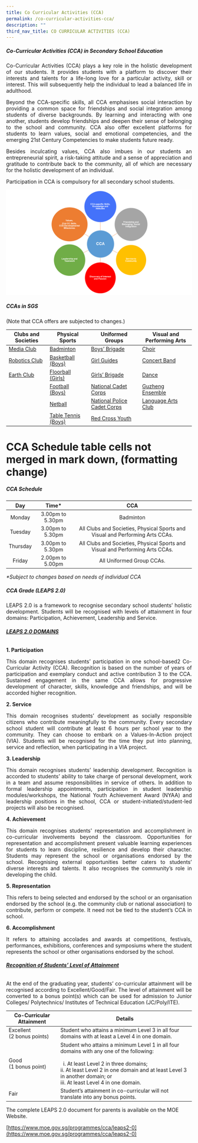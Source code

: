 ```yaml
---
title: Co Curricular Activities (CCA)
permalink: /co-curricular-activities-cca/
description: ""
third_nav_title: CO CURRICULAR ACTIVITIES (CCA)
---
```

##### **Co-Curricular Activities (CCA) in Secondary School Education**

<p style="text-align: justify;"> Co-Curricular Activities (CCA) plays a key role in the holistic development of our students. It provides students with a platform to discover their interests and talents for a life-long love for a particular activity, skill or interest. This will subsequently help the individual to lead a balanced life in adulthood. </p>

<p style="text-align: justify;"> Beyond the CCA-specific skills, all CCA emphasises social interaction by providing a common space for friendships and social integration among students of diverse backgrounds. By learning and interacting with one another, students develop friendships and deepen their sense of belonging to the school and community. CCA also offer excellent platforms for students to learn values, social and emotional competencies, and the emerging 21st Century Competencies to make students future ready. </p>

<p style="text-align: justify;"> Besides inculcating values, CCA also imbues in our students an entrepreneurial spirit, a risk-taking attitude and a sense of appreciation and gratitude to contribute back to the community, all of which are necessary for the holistic development of an individual. </p>

<p style="text-align: justify;"> Participation in CCA is compulsory for all secondary school students. </p>

![](/images/Presentation1-1024x576.png)

##### **CCAs in SGS**

(Note that CCA offers are subjected to changes.)

<table>
<thead>
  <tr>
    <th>Clubs and Societies</th>
    <th>Physical Sports</th>
    <th>Uniformed Groups</th>
    <th>Visual and Performing Arts</th>
  </tr>
</thead>
<tbody>
  <tr>
    <td><a href="/student-development/CO-CURRICULAR-ACTIVITIES-CCA/sgs-media-studio/">Media Club</a></td>
    <td><a href="/student-development/CO-CURRICULAR-ACTIVITIES-CCA/badminton/">Badminton</a></td>
    <td><a href="https://www.sgs.edu.sg/co-curricular-activities/uniformed-groups/boys-brigade/">Boys’ Brigade</a></td>
    <td><a href="https://www.sgs.edu.sg/co-curricular-activities/performing-arts/choral-ensemble/">Choir</a></td>
  </tr>
  <tr>
    <td><a href="https://www.sgs.edu.sg/clubs-and-societies/robotics-club/">Robotics Club</a></td>
    <td><a href="https://www.sgs.edu.sg/co-curricular-activities/cca/basketball/">Basketball (Boys)</a></td>
    <td><a href="https://www.sgs.edu.sg/co-curricular-activities/uniformed-groups/girl-guides/">Girl Guides</a></td>
    <td><a href="https://www.sgs.edu.sg/co-curricular-activities/performing-arts/concert-band/">Concert Band</a></td>
  </tr>
  <tr>
    <td><a href="https://www.sgs.edu.sg/earth-club/">Earth Club</a></td>
    <td><a href="https://www.sgs.edu.sg/co-curricular-activities/cca/floorball/">Floorball (Girls)</a></td>
    <td><a href="https://www.sgs.edu.sg/co-curricular-activities/uniformed-groups/girls-brigade/">Girls’ Brigade</a></td>
    <td><a href="https://www.sgs.edu.sg/co-curricular-activities/performing-arts/dance-club/">Dance</a></td>
  </tr>
  <tr>
    <td></td>
    <td><a href="https://www.sgs.edu.sg/co-curricular-activities/cca/football/">Football (Boys)</a></td>
    <td><a href="https://www.sgs.edu.sg/co-curricular-activities/uniformed-groups/national-cadet-corps/">National Cadet Corps</a></td>
    <td><a href="https://www.sgs.edu.sg/co-curricular-activities/performing-arts/gushing-ensemble/">Guzheng Ensemble</a></td>
  </tr>
  <tr>
    <td></td>
    <td><a href="https://www.sgs.edu.sg/co-curricular-activities/cca/netball/">Netball</a></td>
    <td><a href="https://www.sgs.edu.sg/co-curricular-activities/uniformed-groups/national-police-cadet-corps/">National Police Cadet Corps</a></td>
    <td><a href="https://www.sgs.edu.sg/co-curricular-activities/performing-arts/language-arts-club/">Language Arts Club</a></td>
  </tr>
  <tr>
    <td></td>
    <td><a href="https://www.sgs.edu.sg/co-curricular-activities/cca/table-tennis/">Table Tennis (Boys)</a></td>
    <td><a href="https://www.sgs.edu.sg/co-curricular-activities/uniformed-groups/red-cross-youth/">Red Cross Youth</a></td>
    <td></td>
  </tr>
</tbody>
</table>

# CCA Schedule table cells not merged in mark down, (formatting change)

##### **CCA Schedule**

|  **Day** |     **Time***    |                                    **CCA**                                    |
|:--------:|:----------------:|:-----------------------------------------------------------------------------:|
|  Monday  | 3.00pm to 5.30pm |                                   Badminton                                   |
|  Tuesday | 3.00pm to 5.30pm | All Clubs and Societies, Physical Sports and Visual and Performing Arts CCAs. |
| Thursday | 3.00pm to 5.30pm | All Clubs and Societies, Physical Sports and Visual and Performing Arts CCAs. |
|  Friday  | 2.00pm to 5.00pm |                           All Uniformed Group CCAs.                           |

_\*Subject to changes based on needs of individual CCA_

##### **CCA Grade (LEAPS 2.0)**

<p style="text-align: justify;"> LEAPS 2.0 is a framework to recognise secondary school students’ holistic development. Students will be recognised with levels of attainment in four domains: Participation, Achievement, Leadership and Service. </p>

###### <strong><span style="text-decoration: underline;">LEAPS 2.0 DOMAINS</span> </strong>

**1\. Participation**

<p style="text-align: justify;"> This domain recognises students’ participation in one school-based2 Co-Curricular Activity (CCA). Recognition is based on the number of years of participation and exemplary conduct and active contribution 3 to the CCA. Sustained engagement in the same CCA allows for progressive development of character, skills, knowledge and friendships, and will be accorded higher recognition. </p>

**2\. Service**

<p style="text-align: justify;"> This domain recognises students’ development as socially responsible citizens who contribute meaningfully to the community. Every secondary school student will contribute at least 6 hours per school year to the community. They can choose to embark on a Values-In-Action project (VIA). Students will be recognised for the time they put into planning, service and reflection, when participating in a VIA project. </p>

**3\. Leadership**

<p style="text-align: justify;"> This domain recognises students’ leadership development. Recognition is accorded to students’ ability to take charge of personal development, work in a team and assume responsibilities in service of others. In addition to formal leadership appointments, participation in student leadership modules/workshops, the National Youth Achievement Award (NYAA) and leadership positions in the school, CCA or student-initiated/student-led projects will also be recognised. </p>

**4\. Achievement**

<p style="text-align: justify;"> This domain recognises students' representation and accomplishment in co-curricular involvements beyond the classroom. Opportunities for representation and accomplishment present valuable learning experiences for students to learn discipline, resilience and develop their character. Students may represent the school or organisations endorsed by the school. Recognising external opportunities better caters to students’ diverse interests and talents. It also recognises the community’s role in developing the child. </p>

**5\. Representation** 

<p style="text-align: justify;"> This refers to being selected and endorsed by the school or an organisation endorsed by the school (e.g. the community club or national association) to contribute, perform or compete. It need not be tied to the student’s CCA in school. </p>

**6\. Accomplishment** 

<p style="text-align: justify;"> It refers to attaining accolades and awards at competitions, festivals, performances, exhibitions, conferences and symposiums where the student represents the school or other organisations endorsed by the school. </p>

###### <strong><span style="text-decoration: underline;">Recognition of Students’ Level of Attainment</span></strong>

<p style="text-align: justify;"> At the end of the graduating year, students’ co-curricular attainment will be recognised according to Excellent/Good/Fair. The level of attainment will be converted to a bonus point(s) which can be used for admission to Junior Colleges/ Polytechnics/ Institutes of Technical Education (JC/Poly/ITE). </p>

<table>
<thead>
  <tr>
    <th>Co-Curricular Attainment</th>
    <th>Details</th>
  </tr>
</thead>
<tbody>
  <tr>
    <td>Excellent<br>(2 bonus points)</td>
    <td>Student who attains a minimum Level 3 in all four domains with at least a Level 4 in one domain.</td>
  </tr>
  <tr>
    <td>Good<br>(1 bonus point)</td>
    <td>Student who attains a minimum Level 1 in all four domains with any one of the following:<br><br>&nbsp;&nbsp;i. At least Level 2 in three domains;<br> ii. At least Level 2 in one domain and at least Level 3 in another domain; or<br>iii. At least Level 4 in one domain.</td>
  </tr>
  <tr>
    <td>Fair</td>
    <td>Student’s attainment in co-curricular will not translate into any bonus points.</td>
  </tr>
</tbody>
</table>

The complete LEAPS 2.0 document for parents is available on the MOE Website.

[https://www.moe.gov.sg/programmes/cca/leaps2-0](https://www.moe.gov.sg/programmes/cca/leaps2-0)